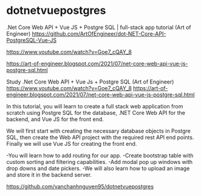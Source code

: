 # dotnetvuepostgres
.Net Core Web API + Vue JS + Postgre SQL | full-stack app tutorial   (Art of Engineer)
https://github.com/ArtOfEngineer/dot-NET-Core-API-PostgreSQL-Vue-JS

https://www.youtube.com/watch?v=Goe7_cQAY_8

https://art-of-engineer.blogspot.com/2021/07/net-core-web-api-vue-js-postgre-sql.html

Study .Net Core Web API + Vue Js + Postgre SQL (Art of Engineer)
https://www.youtube.com/watch?v=Goe7_cQAY_8
https://art-of-engineer.blogspot.com/2021/07/net-core-web-api-vue-js-postgre-sql.html

 In this tutorial, you will learn to create a full stack web application from scratch using Postgre SQL for the database, .NET Core Web API for the backend, and Vue JS for the front end.


We will first start with creating the necessary database objects in Postgre SQL, then create the Web API project with the required rest API end points. Finally we will use Vue JS for creating the front end.

-You will learn how to add routing for our app.
-Create bootstrap table with custom sorting and filtering capabilities.
-Add modal pop up windows with drop downs and date pickers.
-We will also learn how to upload an image and store it in the backend server.

https://github.com/vanchanhnguyen95/dotnetvuepostgres

